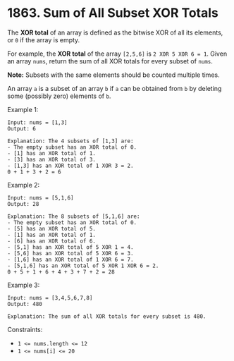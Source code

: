 # 1863. Sum of All Subset XOR Totals

The **XOR total** of an array is defined as the bitwise XOR of all its elements, or `0` if the array is empty.

For example, the **XOR total** of the array `[2,5,6]` is `2 XOR 5 XOR 6 = 1`.
Given an array `nums`, return the sum of all XOR totals for every subset of `nums`.

**Note:** Subsets with the same elements should be counted multiple times.

An array `a` is a subset of an array `b` if `a` can be obtained from `b` by deleting some (possibly zero) elements of `b`.


Example 1:

    Input: nums = [1,3]
    Output: 6

    Explanation: The 4 subsets of [1,3] are:
    - The empty subset has an XOR total of 0.
    - [1] has an XOR total of 1.
    - [3] has an XOR total of 3.
    - [1,3] has an XOR total of 1 XOR 3 = 2.
    0 + 1 + 3 + 2 = 6
  
Example 2:

    Input: nums = [5,1,6]
    Output: 28
    
    Explanation: The 8 subsets of [5,1,6] are:
    - The empty subset has an XOR total of 0.
    - [5] has an XOR total of 5.
    - [1] has an XOR total of 1.
    - [6] has an XOR total of 6.
    - [5,1] has an XOR total of 5 XOR 1 = 4.
    - [5,6] has an XOR total of 5 XOR 6 = 3.
    - [1,6] has an XOR total of 1 XOR 6 = 7.
    - [5,1,6] has an XOR total of 5 XOR 1 XOR 6 = 2.
    0 + 5 + 1 + 6 + 4 + 3 + 7 + 2 = 28

Example 3:

    Input: nums = [3,4,5,6,7,8]
    Output: 480

    Explanation: The sum of all XOR totals for every subset is 480.

Constraints:

- `1 <= nums.length <= 12`
- `1 <= nums[i] <= 20`
 

